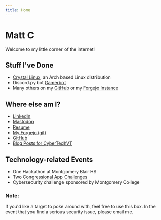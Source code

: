 ```yaml
---
title: Home
---
```

# Matt C
Welcome to my little corner of the internet!
## Stuff I've Done
* [Crystal Linux](https://getcryst.al), an Arch based Linux distribution
* Discord.py bot [Gamerbot](https://git.gooer.cloud/matt/GamerbotAgain)
* Many others on my [GitHub](https://github.com/SomethingGeneric) or my [Forgejo Instance](https://git.goober.cloud/matt)
## Where else am I?
* [LinkedIn](https://www.linkedin.com/in/matt-compton-a06243220)
* <a rel="me" href="https://social.goober.cloud/@matt">Mastodon</a>
* [Resume](https://docs.google.com/document/d/1DnYIzam28i1XA539HbV1L0TYgKv_BUmVXJM7WnJIEUk/edit?usp=sharingg)
* [My Forgejo (git)](https://git.goober.cloud/matt)
* [GitHub](https://github.com/SomethingGeneric)
* [Blog Posts for CyberTechVT](https://www.cybertechvt.com/index.php/2023/04/27/vaultwarden/)
## Technology-related Events
* One Hackathon at Montgomery Blair HS
* Two [Congressional App Challenges](https://www.congressionalappchallenge.us/)
* Cybersecurity challenge sponsored by Montgomery College
### Note:
If you'd like a target to poke around with, feel free to use this box.
In the event that you find a serious security issue, please email me.